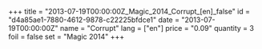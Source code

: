+++
title = "2013-07-19T00:00:00Z_Magic_2014_Corrupt_[en]_false"
id = "d4a85ae1-7880-4612-9878-c22225bfdce1"
date = "2013-07-19T00:00:00Z"
name = "Corrupt"
lang = ["en"]
price = "0.09"
quantity = 3
foil = false
set = "Magic 2014"
+++
